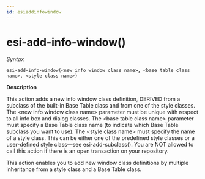 ```yaml
---
id: esiaddinfowindow
---
```


# esi-add-info-window()

*Syntax*

```
esi-add-info-window(<new info window class name>, <base table class name>, <style class name>)
```

**Description**

This action adds a new info window class definition, DERIVED from a subclass of the built-in Base Table class and from one of the style classes. The \<new info window class name> parameter must be unique with respect to all info box and dialog classes. The \<base table class name> parameter must specify a Base Table class name (to indicate which Base Table subclass you want to use). The \<style class name> must specify the name of a style class. This can be either one of the predefined style classes or a user-defined style class—see esi-add-subclass(). You are NOT allowed to call this action if there is an open transaction on your repository.

This action enables you to add new window class definitions by multiple inheritance from a style class and a Base Table class.